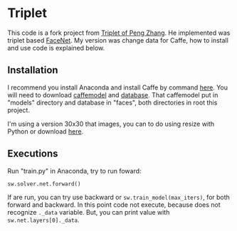 # Triplet

This code is a fork project from [Triplet of Peng Zhang](https://github.com/hizhangp/triplet). He implemented was triplet based [FaceNet](https://arxiv.org/abs/1503.03832v1). My version was change data for Caffe, how to install and use code is explained below.

## Installation

I recommend you install Anaconda and install Caffe by command [here](https://anaconda.org/conda-forge/caffe). You will need to download [caffemodel](http://www.robots.ox.ac.uk/~vgg/software/deep_eval/releases/bvlc/VGG_CNN_M_1024.caffemodel) and [database](http://vis-www.cs.umass.edu/lfw/). That caffemodel put in "models" directory and database in "faces", both directories in root this project.

I'm using a version 30x30 that images, you can to do using resize with Python or download [here](https://www.4shared.com/s/fOP1_xJ4zfi).

## Executions

Run "train.py" in Anaconda, try to run foward: 

``` sw.solver.net.forward() ```

If are run, you can try use backward or ``` sw.train_model(max_iters) ```, for both forward and backward. In this point code not execute, because does not recognize ``` ._data ``` variable. But, you can print value with ```sw.net.layers[0]._data```.




